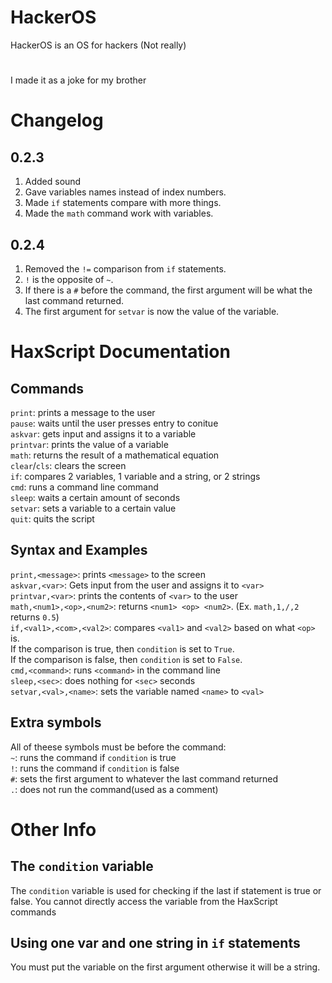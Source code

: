 # HackerOS
HackerOS is an OS for hackers (Not really)
#
I made it as a joke for my brother

# Changelog
## 0.2.3
1. Added sound
2. Gave variables names instead of index numbers.
3. Made `if` statements compare with more things.
4. Made the `math` command work with variables.
## 0.2.4
1. Removed the `!=` comparison from `if` statements.
2. `!` is the opposite of `~`.
3. If there is a `#` before the command, the first argument will be what the last command returned.
4. The first argument for `setvar` is now the value of the variable.

# HaxScript Documentation
## Commands
`print`: prints a message to the user  
`pause`: waits until the user presses entry to conitue  
`askvar`: gets input and assigns it to a variable  
`printvar`: prints the value of a variable  
`math`: returns the result of a mathematical equation  
`clear`/`cls`: clears the screen  
`if`: compares 2 variables, 1 variable and a string, or 2 strings  
`cmd`: runs a command line command  
`sleep`: waits a certain amount of seconds  
`setvar`: sets a variable to a certain value  
`quit`: quits the script  
## Syntax and Examples
`print,<message>`: prints `<message>` to the screen  
`askvar,<var>`: Gets input from the user and assigns it to `<var>`  
`printvar,<var>`: prints the contents of `<var>` to the user  
`math,<num1>,<op>,<num2>`: returns `<num1> <op> <num2>`. (Ex. `math,1,/,2` returns `0.5`)  
`if,<val1>,<com>,<val2>`: compares `<val1>` and `<val2>` based on what `<op>` is.    
If the comparison is true, then `condition` is set to `True`.  
If the comparison is false, then `condition` is set to `False`.  
`cmd,<command>`: runs `<command>` in the command line  
`sleep,<sec>`: does nothing for `<sec>` seconds  
`setvar,<val>,<name>`: sets the variable named `<name>` to `<val>`  
## Extra symbols
All of theese symbols must be before the command:  
`~`: runs the command if `condition` is true  
`!`: runs the command if `condition` is false  
`#`: sets the first argument to whatever the last command returned  
`.`: does not run the command(used as a comment)  
# Other Info
## The `condition` variable
The `condition` variable is used for checking if the last if statement is true or false. You cannot directly access the variable from the HaxScript commands  
## Using one var and one string in `if` statements
You must put the variable on the first argument otherwise it will be a string.
